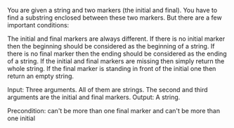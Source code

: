 You are given a string and two markers (the initial and final). You have to find a substring enclosed between these two markers. But there are a few important conditions:

The initial and final markers are always different.
If there is no initial marker then the beginning should be considered as the beginning of a string.
If there is no final marker then the ending should be considered as the ending of a string.
If the initial and final markers are missing then simply return the whole string.
If the final marker is standing in front of the initial one then return an empty string.

Input: Three arguments. All of them are strings. The second and third arguments are the initial and final markers.
Output: A string.

Precondition: can't be more than one final marker and can't be more than one initial